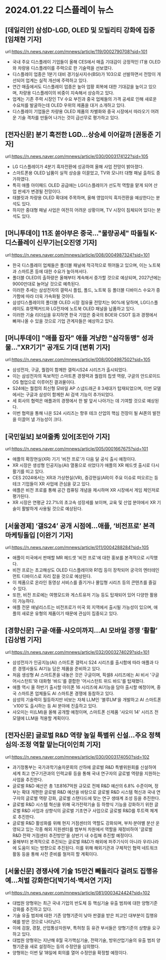 # 2024.01.22 디스플레이 뉴스

## [데일리안] 삼성D-LGD, OLED 및 모빌리티 강화에 집중[임채현 기자]
url:https://n.news.naver.com/mnews/article/119/0002790708?sid=101
- 국내 주요 디스플레이 기업들이 올해 CES에서 매출 기대감이 긍정적인 IT용 OLED와 차량용 디스플레이를 주력으로 한 기술력을 선보였다.
- 디스플레이 업종은 1분기 대비 경기실사지수(BSI)가 103으로 선발하면서 전망이 개선되어 업계는 실적 개선에 주력하고 있다.
- 연간 매출에서도 디스플레이 업종은 높아 업황 회복에 대한 기대감을 높이고 있으며, 차량용 디스플레이의 비중이 지속해서 상승하고 있다.
- 업계는 기존 주력 시장인 TV 수요 부진과 중국 업체들의 가격 공세로 인해 새로운 수요처를 발굴하는데 OLED 우위의 제품을 대거 소개하고 있다.
- 디스플레이 기업들은 차량용 OLED 제품의 차별화와 중국 시장에서 따라오기 어려운 기술 격차를 만들어 나가는 것이 급선무로 평가하고 있다.

## [전자신문] 분기 흑전한 LGD…상승세 이어갈까 [권동준 기자]
url:https://n.news.naver.com/mnews/article/030/0003174122?sid=105
- LG 디스플레이가 4분기 흑자전환에 성공하여 올해 사업 전망이 밝아졌다.
- 스마트폰용 OLED 납품이 실적 상승을 이끌었고, TV와 모니터 대형 패널 출하도 증가하였다.
- 특히 애플 아이패드 OLED 공급에는 LG디스플레이가 선도적 역할을 맡게 되어 산업 판세가 변경될 전망이다.
- 태블릿과 차량용 OLED 확대에 주목하며, 올해 영업이익 흑자전환을 예상한다는 분석도 있다.
- 하지만 중대형 패널 사업은 여전히 어려운 상황이며, TV 시장이 침체되어 있다는 분석도 있다.

## [머니투데이] 11조 쏟아부은 중국…"물량공세" 따돌릴 K-디스플레이 신무기는[오진영 기자]
url:https://n.news.naver.com/mnews/article/008/0004987324?sid=101
- 한국 디스플레이 업체들은 폴더블 패널에 적극적으로 뛰어들고 있으며, 이는 노트북과 스마트폰 등에 대한 수요가 높아져서다.
- 폴더블 OLED의 출하량은 올해부터 계속해서 증가할 것으로 예상되며, 2027년에는 9000만대로 늘어날 것으로 예측된다.
- 이러한 추세는 삼성전자의 갤럭시 플립, 폴드, 노트북 등 폴더블 디바이스 수요가 증가함에 따라 더욱 가속화될 것이다.
- 삼성디스플레이의 폴더블 OLED 시장 점유율 전망치는 90%에 달하며, LG디스플레이도 휴렛팩커드와 LG전자에 노트북 OLED 패널을 납품하고 있다.
- 이러한 기술 리더십을 유지하면 한국 기업은 중국의 BOE와 CSOT 등과 경쟁에서 빠져나올 수 있을 것으로 기업 관계자들은 예상하고 있다.

## [머니투데이] "애플 잡자" 애플 겨냥한 "삼각동맹" 성과물…"XR기기" 공개도 기대 [변휘 기자]
url:https://n.news.naver.com/mnews/article/008/0004987502?sid=105
- 삼성전자, 구글, 퀄컴이 함께한 갤럭시S24 시리즈가 출시되었다.
- 이는 삼성전자의 독보적인 스마트폰 경쟁력과 퀄컴의 칩셋 역량, 구글의 안드로이드 OS 협업으로 이루어진 결과물이다.
- S24에는 퀄컴의 최신형 모바일 AP 스냅드래곤 8 3세대가 탑재되었으며, 이번 모델에서는 구글과 삼성이 함께한 AI 검색 기능이 추가되었다.
- 세 회사의 협력은 애플과의 경쟁에서 한 발 앞서 나아가는 데 기여할 것으로 예상된다.
- 이번 협력을 통해 나온 S24 시리즈는 향후 테크 산업의 핵심 전장이 될 AI폰의 발전을 이끌어 낼 가능성이 크다.

## [국민일보] 보여줄秀 있어[조민아 기자]
url:https://n.news.naver.com/mnews/article/005/0001667675?sid=101
- 애플의 확장현실(XR) 기기 '비전 프로'가 다음 달 공식 출시 예정이다.
- XR 시장은 생성형 인공지능(AI) 열풍으로 쉬었다가 애플의 XR 헤드셋 출시로 다시 활기를 띠고 있다.
- CES 2024에서는 XR과 가상현실(VR), 증강현실(AR)이 주요 이슈로 떠오르는 등 테크 기업들이 XR 사업에 관심을 갖고 있다.
- 애플은 비전 프로를 통해 공간 컴퓨팅 개념을 제시하며 XR 시장에서 게임 체인저로 평가된다.
- XR 시장은 연평균 22.7%의 초고속 성장세를 보이며, 교육 및 산업 분야에서 XR 기술이 활발하게 사용될 것으로 예상된다.

## [서울경제] ‘갤S24’ 공개 시점에…애플, ‘비전프로’ 본격 마케팅돌입 [이완기 기자]
url:https://n.news.naver.com/mnews/article/011/0004288284?sid=105
- 애플이 미국에서 판매할 MR 헤드셋 '비전 프로'에 대한 홍보를 본격적으로 시작했다.
- 비전 프로는 초고해상도 OLED 디스플레이와 R1칩 등이 장착되어 궁극의 엔터테인먼트 디바이스로 자리 잡을 것으로 예상된다.
- 이 제품으로 온라인 동영상 서비스를 즐기거나 몰입형 시리즈 등의 콘텐츠를 즐길 수 있다.
- 또한, 비전 프로에는 여행모드와 게스트유저 기능 등도 탑재되어 있어 다양한 활용이 가능하다.
- 애플 전문 애널리스트는 비전프로가 미국 외 지역에서 출시될 가능성이 있으며, 애플의 새로운 유형의 제품이기 때문에 관심이 집중되고 있다.

## [경향신문] 구글·애플·샤오미까지…AI 모바일 경쟁 ‘활활’ [김상범 기자]
url:https://n.news.naver.com/mnews/article/032/0003274029?sid=101
- 삼성전자가 인공지능(AI) 스마트폰 갤럭시 S24 시리즈를 출시함에 따라 애플과 다른 경쟁사들도 AI기능 담은 제품을 준비하고 있다.
- 처음 생성형 AI 스마트폰을 내놓은 것은 구글이며, 픽셀8 시리즈에는 AI 비서 '구글 어시스턴트'와 대화형 '바드'를 결합한 '어시스턴트 위드 바드'를 탑재했다.
- 애플 역시 올 하반기 출시할 아이폰 16 시리즈에 AI기능을 담아 출시할 예정이며, 중국 스마트폰 업체들도 AI 스마트폰 경쟁에 동참하고 있다.
- 삼성의 기술력이 월등하지만 비보는 자체 LLM인 '블루LM'을 개발하고 AI 스마트폰 'x100'도 출시하는 등 AI 분야에 진출하고 있다.
- 샤오미는 미(LM)을 올해 공개할 예정이며, 스마트폰 신제품 '샤오미 14' 시리즈 전 모델에 LLM을 적용할 계획이다.

## [전자신문] 글로벌 R&D 역량 높일 특별위 신설…주요 정책 심의·조정 역할 맡는다[이인희 기자]
url:https://n.news.naver.com/mnews/article/030/0003174050?sid=102
- 과기정통부는 국가과학기술자문회의 산하에 글로벌 R&D 특별위원회를 신설하여 세계 최고 연구기관과의 인력교류 등을 통해 국내 연구자의 글로벌 역량을 지원하는 사업을 추진한다.
- 글로벌 R&D 예산은 총 1조8167억원 규모로 전체 R&D 예산의 6.8% 수준이며, 정부는 확대 개편한 글로벌 R&D 예산을 바탕으로 글로벌 R&D 시스템 혁신과 국내 연구자의 글로벌 역량 강화, 글로벌 스탠다드에 맞는 연구 생태계 조성 등을 추진한다.
- 글로벌 R&D 시스템 혁신을 위해 국가전략기술 등 하향식 기능을 강화하기 위한 글로벌 R&D 사업과 상향식의 글로벌 기초연구 사업으로 글로벌 R&D를 투트랙 체계로 추진한다.
- 글로벌 R&D 활성화를 위해 현지 거점센터의 역할도 강화되며, 부처·분야별 분산 운영되고 있는 각종 해외 지원센터를 범부처 차원에서 역할을 재정비하여 '글로벌 R&D 전략 거점센터 추진방안'을 상반기 내 수립해 추진할 예정이다.
- 올해부터 본격적으로 추진되는 글로벌 R&D가 해외에 퍼주기식이 아니라 우리나라에 도움이 되는 방향으로 추진된다. 이를 위해 해외기관과 구체적인 협력 네트워크 활동 등을 통해 사전 준비를 철저히 할 계획이다.

## [서울신문] 경쟁사에 기술 15만건 빼돌리다 걸려도 집행유예…처벌 강화한다[박기석·백서연 기자]
url:https://n.news.naver.com/mnews/article/081/0003424424?sid=102
- 대법원 양형위는 최근 국내 기업의 반도체 등 핵심기술 유출 범죄에 대한 양형기준 강화를 추진하고 있다.
- 기술 유출 범죄에 대한 기존 양형기준이 낮아 판결을 받은 피고인 대부분이 집행유예를 받은 것으로 나타났다.
- 이에 검찰, 경찰, 산업통상자원부, 특허청 등 유관 부서들은 양형기준의 상향을 요구하고 있다.
- 대법원 양형위는 지난해 8월 국가핵심기술, 전략기술, 방위산업기술의 유출 범죄 양형기준을 새로 설정하는 등의 수정안을 심의했다.
- 양형위는 이번 달 18일에 회의를 열어 수정안을 확정할 예정이다.